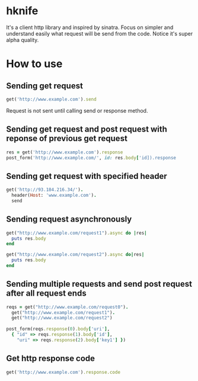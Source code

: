 # hknife

It's a client http library and inspired by sinatra.
Focus on simpler and understand easily what request will be send from the code.
Notice it's super alpha quality.

# How to use

## Sending get request

```ruby
get('http://www.example.com').send
```

Request is not sent until calling send or response method.

## Sending get request and post request with reponse of previous get request

```ruby
res = get('http://www.example.com').response
post_form('http://www.example.com/', id: res.body['id]).response
```

## Sending get request with specified header

```ruby
get('http://93.184.216.34/').
  header(Host: 'www.example.com').
  send
```

## Sending request asynchronously

```ruby
get("http://www.example.com/request1").async do |res|
  puts res.body
end

get("http://www.example.com/request2").async do|res|
  puts res.body
end
```

## Sending multiple requests and send post request after all request ends

```ruby
reqs = get("http://www.example.com/request0").
  get("http://www.example.com/request1").
  get("http://www.example.com/request2")
  
post_form(reqs.response(0).body['uri'], 
  { "id" => reqs.response(1).body['id'], 
    "uri" => reqs.response(2).body['key1'] })
```

## Get http response code

```ruby
get('http://www.example.com').response.code
```
